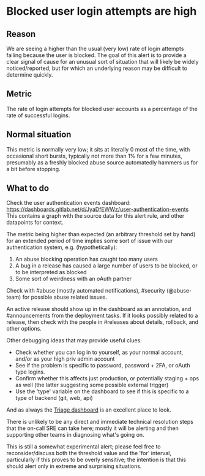 # Blocked user login attempts are high

## Reason

We are seeing a higher than the usual (very low) rate of login attempts failing because the user is blocked.  The goal of this alert is to provide a clear signal of cause for an unusual sort of situation that will likely be widely noticed/reported, but for which an underlying reason may be difficult to determine quickly.

## Metric

The rate of login attempts for blocked user accounts as a percentage of the rate of successful logins.

## Normal situation

This metric is normally very low; it sits at literally 0 most of the time, with occasional short bursts, typically not more than 1% for a few minutes, presumably as a freshly blocked abuse source automatedly hammers us for a bit before stopping.

## What to do

Check the user authentication events dashboard: <https://dashboards.gitlab.net/d/JyaDfEWWz/user-authentication-events>  This contains a graph with the source data for this alert rule, and other datapoints for context.

The metric being higher than expected (an arbitrary threshold set by hand) for an extended period of time implies some sort of issue with our authentication system, e.g. (hypothetically):

1. An abuse blocking operation has caught too many users
1. A bug in a release has caused a large number of users to be blocked, or to be interpreted as blocked
1. Some sort of weirdness with an oAuth partner

Check with #abuse (mostly automated notifications), #security (@abuse-team) for possible abuse related issues.

An active release should show up in the dashboard as an annotation, and #announcements from the deployment tasks.  If it looks possibly related to a release, then check with the people in #releases about details, rollback, and other options.

Other debugging ideas that may provide useful clues:

* Check whether you can log in to yourself, as your normal account, and/or as your high priv admin account
* See if the problem is specific to password, password + 2FA, or oAuth type logins.
* Confirm whether this affects just production, or potentially staging + ops as well (the latter suggesting some possible external trigger)
* Use the 'type' variable on the dashboard to see if this is specific to a type of backend (git, web, api)

And as always the [Triage dashboard]( https://dashboards.gitlab.net/d/RZmbBr7mk/gitlab-triage?orgId=1) is an excellent place to look.

There is unlikely to be any direct and immediate technical resolution steps that the on-call SRE can take here; mostly it will be alerting and then supporting other teams in diagnosing what's going on.

This is still a somewhat experimental alert; please feel free to reconsider/discuss both the threshold value and the 'for' interval, particularly if this proves to be overly sensitive; the intention is that this should alert only in extreme and surprising situations.

